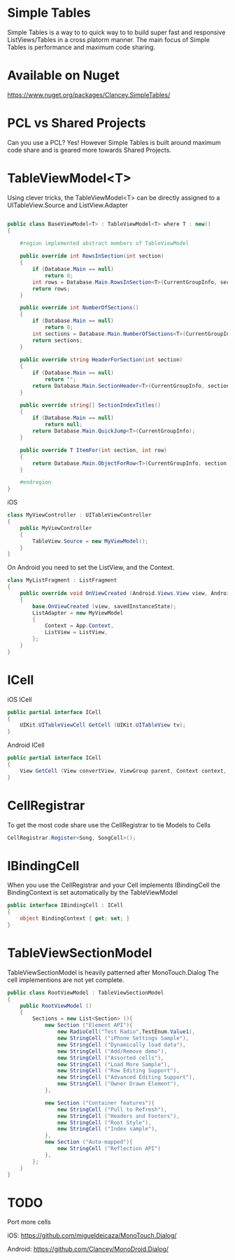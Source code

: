 Simple Tables
================
Simple Tables is a way to to quick way to to build super fast and responsive ListViews/Tables in a cross platorm manner. The main focus of Simple Tables is performance and maximum code sharing.



Available on Nuget
================

https://www.nuget.org/packages/Clancey.SimpleTables/

PCL vs Shared Projects
===
Can you use a PCL? Yes!  However Simple Tables is built around maximum code share and is geared more towards Shared Projects.

TableViewModel&lt;T&gt;
===
Using clever tricks, the TableViewModel&lt;T&gt; can be directly assigned to a UITableView.Source and ListView.Adapter

```cs

public class BaseViewModel<T> : TableViewModel<T> where T : new()
{
	
	#region implemented abstract members of TableViewModel

	public override int RowsInSection(int section)
	{
		if (Database.Main == null)
			return 0;
		int rows = Database.Main.RowsInSection<T>(CurrentGroupInfo, section);
		return rows;
	}

	public override int NumberOfSections()
	{
		if (Database.Main == null)
			return 0;
		int sections = Database.Main.NumberOfSections<T>(CurrentGroupInfo);
		return sections;
	}
	
	public override string HeaderForSection(int section)
	{
		if (Database.Main == null)
			return "";
		return Database.Main.SectionHeader<T>(CurrentGroupInfo, section);
	}

	public override string[] SectionIndexTitles()
	{
		if (Database.Main == null)
			return null;
		return Database.Main.QuickJump<T>(CurrentGroupInfo);
	}

	public override T ItemFor(int section, int row)
	{
		return Database.Main.ObjectForRow<T>(CurrentGroupInfo, section, row);
	}

	#endregion
}
```

iOS

```cs
class MyViewController : UITableViewController
{
	public MyViewController
	{
		TableView.Source = new MyViewModel();
	}
}
```

On Android you need to set the ListView, and the Context.

```cs
class MyListFragment : ListFragment
{
	public override void OnViewCreated (Android.Views.View view, Android.OS.Bundle savedInstanceState)
	{
		base.OnViewCreated (view, savedInstanceState);
		ListAdapter = new MyViewModel
		{
			Context = App.Context,
			ListView = ListView,
		};
	}
}
```


ICell
================

iOS ICell

```cs
public partial interface ICell
{
	UIKit.UITableViewCell GetCell (UIKit.UITableView tv);
}
```

Android ICell

```cs
public partial interface ICell
{
	View GetCell (View convertView, ViewGroup parent, Context context, LayoutInflater inflator);
}
```

CellRegistrar
===
To get the most code share use the CellRegistrar to tie Models to Cells

```cs
CellRegistrar.Register<Song, SongCell>();
```

IBindingCell
===
When you use the CellRegistrar and your Cell implements IBindingCell the BindingContext is set automatically by the TableViewModel

```cs
public interface IBindingCell : ICell
{
	object BindingContext { get; set; }
}
```


TableViewSectionModel
===
TableViewSectionModel is heavily patterned after MonoTouch.Dialog
The cell implementions are not yet complete.

```cs
public class RootViewModel : TableViewSectionModel
{
	public RootViewModel ()
	{
		Sections = new List<Section> (){
			new Section ("Element API"){
				new RadioCell("Test Radio",TestEnum.Value1),
				new StringCell ("iPhone Settings Sample"),
				new StringCell ("Dynamically load data"),
				new StringCell ("Add/Remove demo"),
				new StringCell ("Assorted cells"),
				new StringCell ("Load More Sample"),
				new StringCell ("Row Editing Support"),
				new StringCell ("Advanced Editing Support"),
				new StringCell ("Owner Drawn Element"),
			},

			new Section ("Container features"){
				new StringCell ("Pull to Refresh"),
				new StringCell ("Headers and Footers"),
				new StringCell ("Root Style"),
				new StringCell ("Index sample"),
			},
			new Section ("Auto-mapped"){
				new StringCell ("Reflection API")
			},
		};
	}
}
```

TODO
===
Port more cells

iOS: <https://github.com/migueldeicaza/MonoTouch.Dialog/>

Android: <https://github.com/Clancey/MonoDroid.Dialog/>